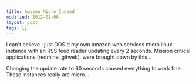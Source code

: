 ```yaml
---
title: Amazon Micro Indeed
modified: 2012-02-06
layout: post
tags: []
---
```



I can't believe I just DOS'd my own amazon web services micro linux instance with an RSS feed reader updating every 2 seconds. Mission critical applications (redmine, gitweb), were brought down by this...

Changing the update rate to 60 seconds caused everything to work fine. These instances really are micro...
